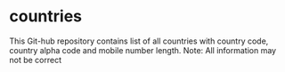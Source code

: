 # countries
This Git-hub repository contains list of all countries with country code, country alpha code and mobile number length.
Note: All information may not be correct
